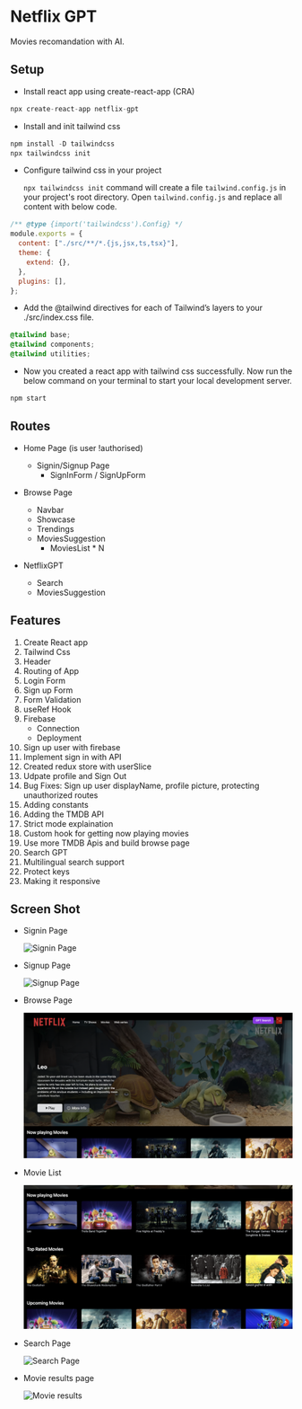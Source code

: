 # Netflix GPT

Movies recomandation with AI.

## Setup

- Install react app using create-react-app (CRA)

```js
npx create-react-app netflix-gpt
```

- Install and init tailwind css

```js
npm install -D tailwindcss
npx tailwindcss init
```

- Configure tailwind css in your project

  `npx tailwindcss init` command will create a file `tailwind.config.js` in your project's root directory.
  Open `tailwind.config.js` and replace all content with below code.

```js
/** @type {import('tailwindcss').Config} */
module.exports = {
  content: ["./src/**/*.{js,jsx,ts,tsx}"],
  theme: {
    extend: {},
  },
  plugins: [],
};
```

- Add the @tailwind directives for each of Tailwind’s layers to your ./src/index.css file.

```css
@tailwind base;
@tailwind components;
@tailwind utilities;
```

- Now you created a react app with tailwind css successfully. Now run the below command on your terminal to start your local development server.

```js
npm start
```

## Routes

- Home Page (is user !authorised)

  - Signin/Signup Page
    - SignInForm / SignUpForm

- Browse Page

  - Navbar
  - Showcase
  - Trendings
  - MoviesSuggestion
    - MoviesList \* N

- NetflixGPT
  - Search
  - MoviesSuggestion

## Features
1. Create React app
2. Tailwind Css
3. Header
4. Routing of App
5. Login Form
6. Sign up Form 
7. Form Validation
8. useRef Hook
9. Firebase
    - Connection
    - Deployment
10. Sign up user with firebase
11. Implement sign in with API
12. Created redux store with userSlice
13. Udpate profile and Sign Out
14. Bug Fixes: Sign up user displayName, profile picture, protecting unauthorized routes
15. Adding constants
16. Adding the TMDB API
17. Strict mode explaination
18. Custom hook for getting now playing movies
19. Use more TMDB Apis and build browse page
20. Search GPT
21. Multilingual search support
22. Protect keys
24. Making it responsive 

## Screen Shot

- Signin Page

  ![Signin Page](https://github.com/sahil123231/netflix-clone-react/blob/main/public/screenshot/01-signin.png)

- Signup Page

  ![Signup Page](https://github.com/sahil123231/netflix-clone-react/blob/main/public/screenshot/02-signup.png)

- Browse Page

  ![Browse Page](https://github.com/sahil123231/netflix-clone-react/blob/main/public/screenshot/03-browse.png)

- Movie List

  ![Movie List](https://github.com/sahil123231/netflix-clone-react/blob/main/public/screenshot/04-movieList.png)

- Search Page

  ![Search Page](https://github.com/sahil123231/netflix-clone-react/blob/main/public/screenshot/05-searchMovies.png)

- Movie results page

  ![Movie results](https://github.com/sahil123231/netflix-clone-react/blob/main/public/screenshot/06-movieSuggestions.png)

